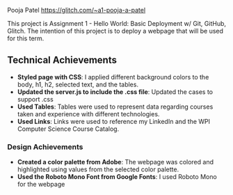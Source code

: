 Pooja Patel
https://glitch.com/~a1-pooja-a-patel

This project is Assignment 1 - Hello World: Basic Deployment w/ Git, GitHub, Glitch. The intention of this project is to deploy a webpage that will be used for this term.

## Technical Achievements
- **Styled page with CSS**: I applied different background colors to the body, h1, h2, selected text, and the tables.
- **Updated the server.js to include the .css file**: Updated the cases to support .css
- **Used Tables**: Tables were used to represent data regarding courses taken and experience with different technologies.
- **Used Links**: Links were used to reference my LinkedIn and the WPI Computer Science Course Catalog.

### Design Achievements
- **Created a color palette from Adobe**: The webpage was colored and highlighted using values from the selected color palette.
- **Used the Roboto Mono Font from Google Fonts**: I used Roboto Mono for the webpage

